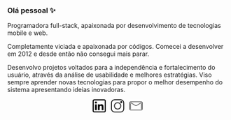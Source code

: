 ### Olá pessoal ✨

Programadora full-stack, apaixonada por desenvolvimento de tecnologias mobile e web.

Completamente viciada e apaixonada por códigos. Comecei a desenvolver em 2012 e desde então não consegui mais parar.

Desenvolvo projetos voltados para a independência e fortalecimento do usuário, através da análise de usabilidade e melhores estratégias. Viso sempre aprender novas tecnologias para propor o melhor desempenho do sistema apresentando ideias inovadoras.

<p align='center'>
<a href="https://www.linkedin.com/in/stellaoliveiram/"><img height="30" src="https://github.com/stellaoliveirabertt/stellaoliveirabertt/blob/master/linkedin.png?raw=true"></a>&nbsp;&nbsp;
<a href="https://www.instagram.com/stellaoliveirabertt/"><img height="30" src="https://github.com/stellaoliveirabertt/stellaoliveirabertt/blob/master/instagram.png?raw=true"></a>&nbsp;&nbsp;
<a href="mailto:stellabertthiolly@live.com"><img height="30" src="https://github.com/stellaoliveirabertt/stellaoliveirabertt/blob/master/mail.png?raw=true"></a>
</p>


<!-- ## ⚙️ &nbsp;GitHub Analytics

<p align='center'>
<img width="530em" src="https://github-readme-stats.vercel.app/api?username=stellaoliveirabertt&show_icons=true&theme=vision-friendly-dark" alt="stellaoliveirabertt's stats"/>
<img width="530em" src="https://github-readme-stats.vercel.app/api/top-langs/?username=stellaoliveirabertt&layout=compact&theme=vision-friendly-dark" alt="stellaoliveirabertt's most languages"/>
</p> -->
